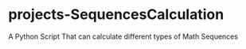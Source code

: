# projects-SequencesCalculation
A Python Script That can calculate different types of Math Sequences
